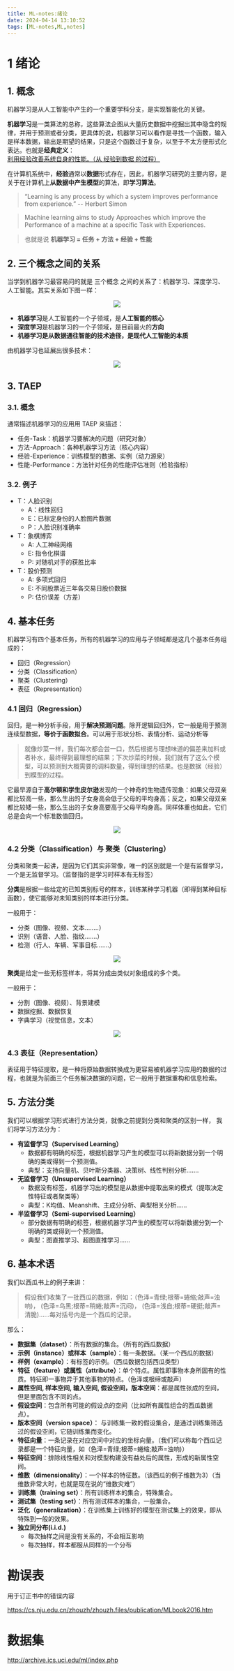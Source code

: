 ```yaml
---
title: ML-notes:绪论
date: 2024-04-14 13:10:52
tags: [ML-notes,ML,notes]
---
```


# 1 绪论

##  1. <a name='1'>概念</a>

机器学习是从人工智能中产生的一个重要学科分支，是实现智能化的关键。


**机器学习**是一类算法的总称，这些算法企图从大量历史数据中挖掘出其中隐含的规律，并用于预测或者分类，更具体的说，机器学习可以看作是寻找一个函数，输入是样本数据，输出是期望的结果，只是这个函数过于复杂，以至于不太方便形式化表达。也就是**经典定义**：<u>利用经验改善系统自身的性能。（从 经验到数据 的过程）</u>

在计算机系统中，**经验**通常以**数据**形式存在，因此，机器学习研究的主要内容，是关于在计算机上**从数据中产生模型**的算法，即**学习算法**。

> “Learning is any process by which a system improves performance from experience.” 
> -- Herbert Simon

> Machine learning aims to study Approaches which improve the Performance of a machine at a specific Task with Experiences.

> 也就是说 **机器学习 = 任务 + 方法 + 经验 + 性能**

##  2. <a name='2'>三个概念之间的关系</a>

当学到机器学习最容易问的就是 三个概念 之间的关系了：机器学习、深度学习、人工智能。其实关系如下图一样：
<div align=center>
<img src="/images/ML-pics/1-1.png" />
</div>

- **机器学习**是人工智能的一个子领域，是**人工智能的核心**
- **深度学习**是机器学习的一个子领域，是目前最火的**方向**
- **机器学习是从数据通往智能的技术途径，是现代人工智能的本质**

由机器学习也延展出很多技术：

<div align=center>
<img src="/images/ML-pics/1-2.png" />
</div>

##  3. <a name='3'>TAEP</a>
###  3.1. <a name='3-1'>概念</a>
通常描述机器学习的应用用 TAEP 来描述：
- 任务-Task：机器学习要解决的问题（研究对象）
- 方法-Approach：各种机器学习方法（核心内容）
- 经验-Experience：训练模型的数据、实例（动力源泉）
- 性能-Performance：方法针对任务的性能评估准则（检验指标）

###  3.2. <a name='3-2'>例子</a>
- T：人脸识别
    - A：线性回归
    - E：已标定身份的人脸图片数据
    - P：人脸识别准确率
- T：象棋博弈
    - A: 人工神经网络
    - E: 指令化棋谱
    - P: 对随机对手的获胜比率
- T：股价预测
    - A: 多项式回归
    - E: 不同股票近三年各交易日股价数据
    - P: 估价误差（方差）

##  4. <a name='4'>基本任务</a>
机器学习有四个基本任务，所有的机器学习的应用与子领域都是这几个基本任务组成的：
- 回归（Regression）
- 分类（Classification）
- 聚类（Clustering）
- 表征（Representation）

### 4.1 <a name='4-1'>回归（Regression）</a>
回归，是一种分析手段，用于**解决预测问题**。除开逻辑回归外，它一般是用于预测连续型数据，**等价于函数拟合**。可以用于形状分析、表情分析、运动分析等
> 就像炒菜一样，我们每次都会尝一口，然后根据与理想味道的偏差来加料或者补水，最终得到最理想的结果；下次炒菜的时候，我们就有了这么个模型，可以预测到大概需要的调料数量，得到理想的结果。也是数据（经验）到模型的过程。

它最早源自于**高尔顿和学生皮尔逊**发现的一个神奇的生物遗传现象：如果父母双亲都比较高一些，那么生出的子女身高会低于父母的平均身高；反之，如果父母双亲都比较矮一些，那么生出的子女身高要高于父母平均身高。同样体重也如此，它们总是会向一个标准数值回归。

<div align=center>
<img src="/images/ML-pics/1-3.png" />
</div>

### 4.2 <a name='4-2'>分类（Classification）与 聚类（Clustering）</a>
分类和聚类一起讲，是因为它们其实非常像，唯一的区别就是一个是有监督学习，一个是无监督学习。（监督指的是学习时样本有无标签）

**分类**是根据一些给定的已知类别标号的样本，训练某种学习机器（即得到某种目标函数），使它能够对未知类别的样本进行分类。

一般用于：
- 分类（图像、视频、文本……..） 
- 识别（语音、人脸、指纹…….） 
- 检测（行人、车辆、军事目标…….）

<div align=center>
<img src="/images/ML-pics/1-4.png" />
</div>

**聚类**是给定一些无标签样本，将其分成由类似对象组成的多个类。

一般用于：
- 分割（图像、视频）、背景建模
- 数据挖掘、数据恢复
- 字典学习（视觉信息，文本）
<div align=center>
<img src="/images/ML-pics/1-5.png" />
</div>

### 4.3 <a name='4-3'>表征（Representation）</a>
表征用于特征提取，是一种将原始数据转换成为更容易被机器学习应用的数据的过程，也就是为前面三个任务解决数据的问题，它一般用于数据重构和信息检索。


##  5. <a name='5'>方法分类</a>
我们可以根据学习形式进行方法分类，就像之前提到分类和聚类的区别一样，
我们将学习方法分为：
- **有监督学习（Supervised Learning）** 
    - 数据都有明确的标签，根据机器学习产生的模型可以将新数据分到一个明确的类或得到一个预测值。
    - 典型：支持向量机、贝叶斯分类器、决策树、线性判别分析…….
- **无监督学习（Unsupervised Learning）** 
    - 数据没有标签，机器学习出的模型是从数据中提取出来的模式（提取决定性特征或者聚类等）
    - 典型：K均值、Meanshift、主成分分析、典型相关分析……
- **半监督学习（Semi-supervised Learning）** 
    - 部分数据有明确的标签，根据机器学习产生的模型可以将新数据分到一个明确的类或得到一个预测值。
    - 典型：图直推学习、超图直推学习……

##  6. <a name='6'>基本术语</a>
我们以西瓜书上的例子来讲：

> 假设我们收集了一批西瓜的数据，例如：（色泽=青绿;根蒂=蜷缩;敲声=浊响)， (色泽=乌黑;根蒂=稍蜷;敲声=沉闷)， (色泽=浅自;根蒂=硬挺;敲声=清脆)……每对括号内是一个西瓜的记录。

那么：
- **数据集（dataset）**：所有数据的集合。（所有的西瓜数据）
- **示例（instance）或样本（sample）**：每一条数据。（某一个西瓜的数据）
- **样例（example）**：有标签的示例。（西瓜数据包括西瓜类型）
- **特征（feature）或属性（attribute）**：单个特点。属性即事物本身所固有的性质。特征即一事物异于其他事物的特点。（色泽或根缔或敲声）
- **属性空间, 样本空间, 输入空间, 假设空间，版本空间**：都是属性张成的空间，但是里面包含不同的点。
- **假设空间**：包含所有可能的假设点的空间（比如所有属性组合的西瓜数据点）。
- **版本空间（version space）**： 与训练集一致的假设集合，是通过训练集筛选过的假设空间，它随训练集而变化。
- **特征向量**：一条记录在对应空间中对应的坐标向量。（我们可以称每个西瓜记录都是一个特征向量，如（色泽=青绿;根蒂=蜷缩;敲声=浊响)）
- **特征空间**：排除线性相关和对模型构建没有益处后的属性，形成的新属性空间。
- **维数（dimensionality）**：一个样本的特征数。（该西瓜的例子维数为3）（当维数非常大时，也就是现在说的“维数灾难”）
- **训练集（training set）**：所有训练样本的集合，特殊集合。
- **测试集（testing set）**：所有测试样本的集合，一般集合。
- **泛化（generalization）**：在训练集上训练好的模型在测试集上的效果，即从特殊到一般的效果。
- **独立同分布(i.i.d.)**
    - 每次抽样之间是没有关系的，不会相互影响
    - 每次抽样，样本都服从同样的一个分布
# <a name='kw'>勘误表</a>
用于订正书中的错误内容

https://cs.nju.edu.cn/zhouzh/zhouzh.files/publication/MLbook2016.htm
# <a name='data'>数据集</a>
http://archive.ics.uci.edu/ml/index.php
